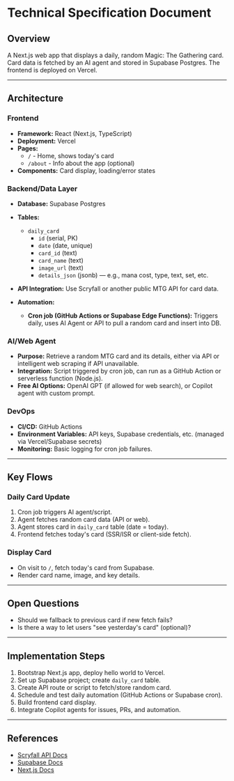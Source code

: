 # Technical Specification Document

## Overview
A Next.js web app that displays a daily, random Magic: The Gathering card. Card data is fetched by an AI agent and stored in Supabase Postgres. The frontend is deployed on Vercel.

---

## Architecture

### Frontend
- **Framework:** React (Next.js, TypeScript)
- **Deployment:** Vercel
- **Pages:**
  - `/` - Home, shows today's card
  - `/about` - Info about the app (optional)
- **Components:** Card display, loading/error states

### Backend/Data Layer
- **Database:** Supabase Postgres
- **Tables:**
  - `daily_card`
    - `id` (serial, PK)
    - `date` (date, unique)
    - `card_id` (text)
    - `card_name` (text)
    - `image_url` (text)
    - `details_json` (jsonb) — e.g., mana cost, type, text, set, etc.

- **API Integration:** Use Scryfall or another public MTG API for card data.
- **Automation:** 
  - **Cron job (GitHub Actions or Supabase Edge Functions):** Triggers daily, uses AI Agent or API to pull a random card and insert into DB.

### AI/Web Agent
- **Purpose:** Retrieve a random MTG card and its details, either via API or intelligent web scraping if API unavailable.
- **Integration:** Script triggered by cron job, can run as a GitHub Action or serverless function (Node.js).
- **Free AI Options:** OpenAI GPT (if allowed for web search), or Copilot agent with custom prompt.

### DevOps
- **CI/CD:** GitHub Actions
- **Environment Variables:** API keys, Supabase credentials, etc. (managed via Vercel/Supabase secrets)
- **Monitoring:** Basic logging for cron job failures.

---

## Key Flows

### Daily Card Update
1. Cron job triggers AI agent/script.
2. Agent fetches random card data (API or web).
3. Agent stores card in `daily_card` table (date = today).
4. Frontend fetches today's card (SSR/ISR or client-side fetch).

### Display Card
- On visit to `/`, fetch today's card from Supabase.
- Render card name, image, and key details.

---

## Open Questions
- Should we fallback to previous card if new fetch fails?
- Is there a way to let users "see yesterday's card" (optional)?

---

## Implementation Steps
1. Bootstrap Next.js app, deploy hello world to Vercel.
2. Set up Supabase project; create `daily_card` table.
3. Create API route or script to fetch/store random card.
4. Schedule and test daily automation (GitHub Actions or Supabase cron).
5. Build frontend card display.
6. Integrate Copilot agents for issues, PRs, and automation.

---

## References
- [Scryfall API Docs](https://scryfall.com/docs/api)
- [Supabase Docs](https://supabase.com/docs)
- [Next.js Docs](https://nextjs.org/docs)